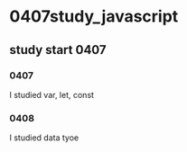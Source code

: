 # 0407study_javascript
## study start 0407
### 0407

I studied var, let, const

### 0408

I studied data tyoe